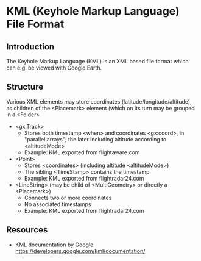 # KML (Keyhole Markup Language) File Format

## Introduction

The Keyhole Markup Language (KML) is an XML based file format which can e.g. be viewed with Google Earth.

## Structure

Various XML elements may store coordinates (latitude/longitude/altitude), as children of the &lt;Placemark&gt; element (which on its turn may be grouped in a &lt;Folder&gt;

- &lt;gx:Track&gt;
  * Stores both timestamp &lt;when&gt; and coordinates &lt;gx:coord&gt;, in "parallel arrays"; the later including altitude according to &lt;altitudeMode&gt;
  * Example: KML exported from flightaware.com
- &lt;Point&gt;
  * Stores &lt;coordinates&gt; (including altitude &lt;altitudeMode&gt;)
  * The sibling &lt;TimeStamp&gt; contains the timestamp
  * Example: KML exported from flightradar24.com
- &lt;LineString&gt; (may be child of &lt;MultiGeometry&gt; or directly a &lt;Placemark&gt;)
  * Connects two or more coordinates
  * No associated timestamps
  * Example: KML exported from flightradar24.com

## Resources

- KML documentation by Google: https://developers.google.com/kml/documentation/